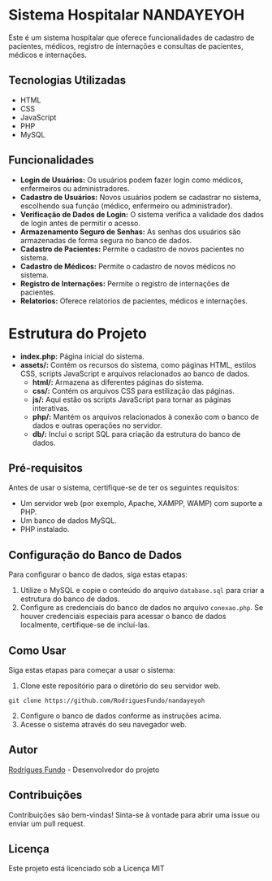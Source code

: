 # Sistema Hospitalar NANDAYEYOH

Este é um sistema hospitalar que oferece funcionalidades de cadastro de pacientes, médicos, registro de internações e consultas de pacientes, médicos e internações.

## Tecnologias Utilizadas

- HTML
- CSS
- JavaScript
- PHP
- MySQL

## Funcionalidades

- **Login de Usuários:** Os usuários podem fazer login como médicos, enfermeiros ou administradores.
- **Cadastro de Usuários:** Novos usuários podem se cadastrar no sistema, escolhendo sua função (médico, enfermeiro ou administrador).
- **Verificação de Dados de Login:** O sistema verifica a validade dos dados de login antes de permitir o acesso.
- **Armazenamento Seguro de Senhas:** As senhas dos usuários são armazenadas de forma segura no banco de dados.
- **Cadastro de Pacientes:** Permite o cadastro de novos pacientes no sistema.
- **Cadastro de Médicos:** Permite o cadastro de novos médicos no sistema.
- **Registro de Internações:** Permite o registro de internações de pacientes.
- **Relatorios:** Oferece relatorios de pacientes, médicos e internações.

# Estrutura do Projeto

- **index.php:** Página inicial do sistema.
- **assets/:** Contém os recursos do sistema, como páginas HTML, estilos CSS, scripts JavaScript e arquivos relacionados ao banco de dados.
  - **html/:** Armazena as diferentes páginas do sistema.
  - **css/:** Contém os arquivos CSS para estilização das páginas.
  - **js/:** Aqui estão os scripts JavaScript para tornar as páginas interativas.
  - **php/:** Mantém os arquivos relacionados à conexão com o banco de dados e outras operações no servidor.
  - **db/:** Inclui o script SQL para criação da estrutura do banco de dados.

## Pré-requisitos

Antes de usar o sistema, certifique-se de ter os seguintes requisitos:

- Um servidor web (por exemplo, Apache, XAMPP, WAMP) com suporte a PHP.
- Um banco de dados MySQL.
- PHP instalado.

## Configuração do Banco de Dados

Para configurar o banco de dados, siga estas etapas:

1. Utilize o MySQL e copie o conteúdo do arquivo `database.sql` para criar a estrutura do banco de dados.
2. Configure as credenciais do banco de dados no arquivo `conexao.php`. Se houver credenciais especiais para acessar o banco de dados localmente, certifique-se de incluí-las.

## Como Usar

Siga estas etapas para começar a usar o sistema:

1. Clone este repositório para o diretório do seu servidor web.

```
git clone https://github.com/RodriguesFundo/nandayeyoh
```

2. Configure o banco de dados conforme as instruções acima.
3. Acesse o sistema através do seu navegador web.

## Autor


[Rodrigues Fundo](https://rodriguesfundo.netlify.app/) - Desenvolvedor do projeto

## Contribuições

Contribuições são bem-vindas! Sinta-se à vontade para abrir uma issue ou enviar um pull request.


## Licença

Este projeto está licenciado sob a Licença MIT
